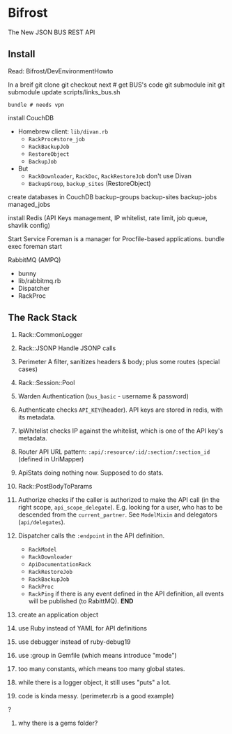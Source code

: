 # Bifrost
The New JSON BUS REST API

## Install
Read: Bifrost/DevEnvironmentHowto

In a breif
    git clone
    git checkout next
    # get BUS's code
    git submodule init
    git submodule update
    scripts/links_bus.sh

    bundle # needs vpn

install CouchDB
* Homebrew client: `lib/divan.rb`
  * `RackProc#store_job`
  * `RackBackupJob`
  * `RestoreObject`
  * `BackupJob`
* But
  * `RackDownloader`, `RackDoc`, `RackRestoreJob` don't use Divan
  * `BackupGroup`, `backup_sites` (RestoreObject)

create databases in CouchDB
    backup-groups
    backup-sites
    backup-jobs
    managed_jobs

install Redis
(API Keys management, IP whitelist, rate limit, job queue, shavlik config)

Start Service
Foreman is a manager for Procfile-based applications.
bundle exec foreman start

RabbitMQ (AMPQ)
* bunny
* lib/rabbitmq.rb
* Dispatcher
* RackProc

## The Rack Stack
1. Rack::CommonLogger
2. Rack::JSONP
  Handle JSONP calls
3. Perimeter
  A filter, sanitizes headers & body; plus some routes (special cases)
4. Rack::Session::Pool
5. Warden
  Authentication (`bus_basic` - username & password)
6. Authenticate
  checks `API_KEY`(header). API keys are stored in redis, with its metadata.
7. IpWhitelist
  checks IP against the whitelist, which is one of the API key's metadata.
8. Router
  API URL pattern: `:api/:resource/:id/:section/:section_id` (defined in UriMapper)
9. ApiStats
  doing nothing now. Supposed to do stats.
10. Rack::PostBodyToParams
11. Authorize
  checks if the caller is authorized to make the API call (in the right scope, `api_scope_delegate`).
  E.g. looking for a user, who has to be descended from the `current_partner`.
  See `ModelMixin` and delegators (`api/delegates`).
12. Dispatcher
  calls the `:endpoint` in the API definition.
    * `RackModel`
    * `RackDownloader`
    * `ApiDocumentationRack`
    * `RackRestoreJob`
    * `RackBackupJob`
    * `RackProc`
    * `RackPing`
  if there is any event defined in the API definition, all events will be published (to RabittMQ).
__END__

1. create an application object
2. use Ruby instead of YAML for API definitions
3. use debugger instead of ruby-debug19
4. use :group in Gemfile (which means introduce "mode")
5. too many constants, which means too many global states.
6. while there is a logger object, it still uses "puts" a lot.
7. code is kinda messy. (perimeter.rb is a good example)

?
1. why there is a gems folder?
